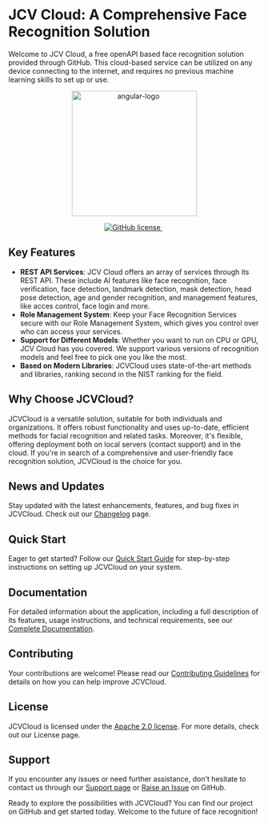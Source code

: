 # JCV Cloud: A Comprehensive Face Recognition Solution

Welcome to JCV Cloud, a free openAPI based face recognition solution provided through GitHub. This cloud-based service can be utilized on any device connecting to the internet, and requires no previous machine learning skills to set up or use.

<p align="center">
    <a target="_blank" href="https://cloud.japancv.co.jp/en/signin">
  <img src="https://www.japancv.co.jp/wp/wp-content/themes/japancv/assets/images/company/img_03.png" alt="angular-logo" height="250px"/>
 </a>

<p align="center">
  <a href="https://www.apache.org/licenses/LICENSE-2.0">
    <img src="https://img.shields.io/github/license/exadel-inc/CompreFace" alt="GitHub license" />
  </a>&nbsp;
</p>

## Key Features

- **REST API Services**: JCV Cloud offers an array of services through its REST API. These include AI features like face recognition, face verification, face detection, landmark detection, mask detection, head pose detection, age and gender recognition, and management features, like acces control, face login and more.
- **Role Management System**: Keep your Face Recognition Services secure with our Role Management System, which gives you control over who can access your services.
- **Support for Different Models**: Whether you want to run on CPU or GPU, JCV Cloud has you covered. We support various versions of recognition models and feel free to pick one you like the most.
- **Based on Modern Libraries**: JCVCloud uses state-of-the-art methods and libraries, ranking second in the NIST ranking for the field.

## Why Choose JCVCloud?

JCVCloud is a versatile solution, suitable for both individuals and organizations. It offers robust functionality and uses up-to-date, efficient methods for facial recognition and related tasks. Moreover, it's flexible, offering deployment both on local servers (contact support) and in the cloud. If you're in search of a comprehensive and user-friendly face recognition solution, JCVCloud is the choice for you.

## News and Updates
Stay updated with the latest enhancements, features, and bug fixes in JCVCloud. Check out our [Changelog](https://docs.cloud.japancv.co.jp/changelog) page.

## Quick Start
Eager to get started? Follow our [Quick Start Guide](docs/QuickStart_Anysee.md) for step-by-step instructions on setting up JCVCloud on your system.

## Documentation
For detailed information about the application, including a full description of its features, usage instructions, and technical requirements, see our [Complete Documentation](https://docs.cloud.japancv.co.jp/docs).

## Contributing
Your contributions are welcome! Please read our [Contributing Guidelines](docs/Contribution_guidelines.md) for details on how you can help improve JCVCloud.

## License
JCVCloud is licensed under the [Apache 2.0 license](https://www.apache.org/licenses/LICENSE-2.0.html). For more details, check out our License page.

## Support
If you encounter any issues or need further assistance, don't hesitate to contact us through our [Support page](https://docs.cloud.japancv.co.jp/docs/anysee-faq#q3-how-can-i-contact-support) or [Raise an Issue](https://github.com/japancv/JCV-Cloud-Face-Recognition/issues) on GitHub.

Ready to explore the possibilities with JCVCloud? You can find our project on GitHub and get started today. Welcome to the future of face recognition!
